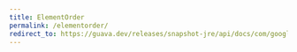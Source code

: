 ```yaml
---
title: ElementOrder
permalink: /elementorder/
redirect_to: https://guava.dev/releases/snapshot-jre/api/docs/com/google/common/graph/ElementOrder.html
---
```


